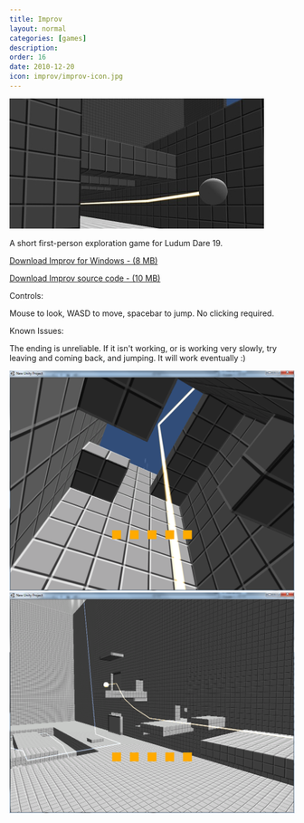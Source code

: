 ```yaml
---
title: Improv
layout: normal
categories: [games]
description: 
order: 16
date: 2010-12-20
icon: improv/improv-icon.jpg
---
```


<img src="improv-banner.jpg" />

<p>A short first-person exploration game for Ludum Dare 19.</p>

<p><a href="improv-ludumdare19.zip">Download Improv for Windows - (8 MB)</a></p>
<p><a href="improv-ld19-source-small.zip">Download Improv source code - (10 MB)</a></p>

<p>Controls:</p> 

<p>Mouse to look, WASD to move, spacebar to jump. No clicking required. </p>

<p>Known Issues: </p>
<p>The ending is unreliable. If it isn't working, or is working very slowly, try leaving and coming back, and jumping. It will work eventually :)</p>

<!-- this just duplicates the banner at the top <img src="../ludumdare/ld19/improv-2.png" width="512px" height="384px"/> -->
<img src="improv-3.png" />
<img src="improv-4.png" />
